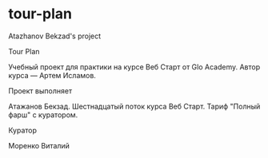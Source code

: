 # tour-plan
Atazhanov Bekzad's project

Tour Plan

Учебный проект для практики на курсе Веб Старт от Glo Academy. Автор курса — Артем Исламов.





Проект выполняет

Атажанов Бекзад. Шестнадцатый поток курса Веб Старт. Тариф "Полный фарш" с куратором.





Куратор

Моренко Виталий